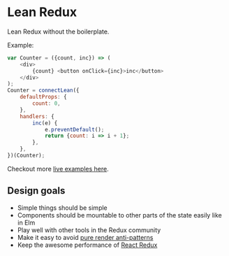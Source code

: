 
# Lean Redux

Lean Redux without the boilerplate.

Example:

```js
var Counter = ({count, inc}) => (
    <div>
        {count} <button onClick={inc}>inc</button>
    </div>
);
Counter = connectLean({
    defaultProps: {
        count: 0,
    },
    handlers: {
        inc(e) {
            e.preventDefault();
            return {count: i => i + 1};
        },
    },
})(Counter);
```

Checkout more [live examples here](https://epeli.github.io/lean-redux/examples/).

## Design goals

- Simple things should be simple
- Components should be mountable to other parts of the state easily like in Elm
- Play well with other tools in the Redux community
- Make it easy to avoid [pure render anti-patterns](https://medium.com/@esamatti/react-js-pure-render-performance-anti-pattern-fb88c101332f#.5idpdujva)
- Keep the awesome performance of [React Redux](https://github.com/reactjs/react-redux)

